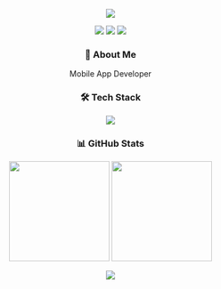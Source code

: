 <p align="center">
  <img src="https://capsule-render.vercel.app/api?type=waving&color=gradient&height=300&section=header&text=hgkim215&fontSize=90&animation=fadeIn&fontAlignY=38&desc=Mobile%20App%20Developer&descAlignY=51&descAlign=62"/>
</p>
<p align="center">
  <a href="mailto:hgkim215@gmail.com"><img src="https://img.shields.io/badge/Email-D14836?style=flat-square&logo=gmail&logoColor=white"/></a>
  <a href="https://kimhyeongi.tistory.com"><img src="https://img.shields.io/badge/Tistory-000000?style=flat-square&logo=tistory&logoColor=orange"/></a>
  <a href="https://www.instagram.com/hgkim215/"><img src="https://img.shields.io/badge/Instagram-E4405F?style=flat-square&logo=instagram&logoColor=white"/></a>
</p>

<h3 align="center">🚀 About Me</h3>

<p align="center">
  Mobile App Developer <br>
</p>

<h3 align="center">🛠 Tech Stack</h3>

<p align="center">
  <img src="https://skillicons.dev/icons?i=swift,flutter&theme=light" />
</p>

<h3 align="center">📊 GitHub Stats</h3>

<!--
<p align="center">
  <img src="https://github-readme-streak-stats.herokuapp.com/?user=hgkim215&theme=radical" alt="hgkim215" />
</p>
-->

<p align="center">
  <img height="180em" src="https://github-readme-stats.vercel.app/api?username=hgkim215&show_icons=true&theme=radical" />
  <img height="180em" src="https://github-readme-stats.vercel.app/api/top-langs/?username=hgkim215&layout=compact&theme=radical&hide=jupyter%20notebook" />
</p>
<p align="center">
  <img src="https://capsule-render.vercel.app/api?type=waving&color=gradient&height=100&section=footer"/>
</p>
